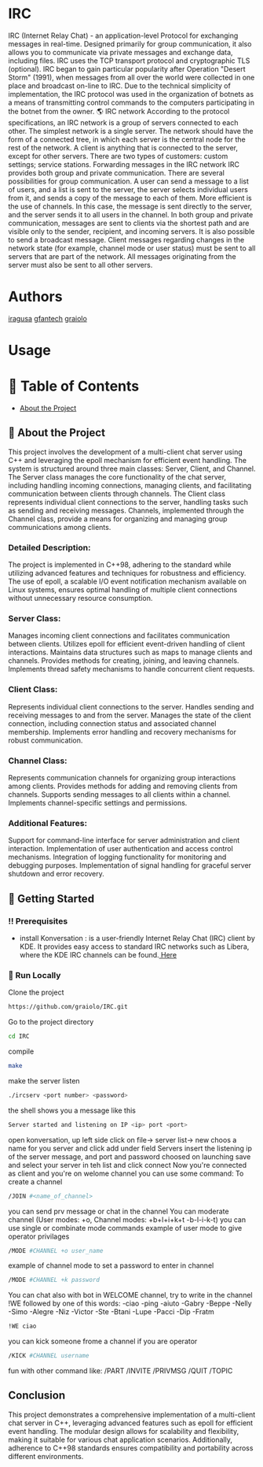 # IRC
IRC (Internet Relay Chat) - an application-level Protocol for exchanging messages in real-time. Designed primarily for group communication, it also allows you to communicate via private messages and exchange data, including files. IRC uses the TCP transport protocol and cryptographic TLS (optional). IRC began to gain particular popularity after Operation "Desert Storm" (1991), when messages from all over the world were collected in one place and broadcast on-line to IRC. Due to the technical simplicity of implementation, the IRC protocol was used in the organization of botnets as a means of transmitting control commands to the computers participating in the botnet from the owner. 🌎 IRC network According to the protocol specifications, an IRC network is a group of servers connected to each other. The simplest network is a single server. The network should have the form of a connected tree, in which each server is the central node for the rest of the network. A client is anything that is connected to the server, except for other servers. There are two types of customers: custom settings; service stations. Forwarding messages in the IRC network IRC provides both group and private communication. There are several possibilities for group communication. A user can send a message to a list of users, and a list is sent to the server, the server selects individual users from it, and sends a copy of the message to each of them. More efficient is the use of channels. In this case, the message is sent directly to the server, and the server sends it to all users in the channel. In both group and private communication, messages are sent to clients via the shortest path and are visible only to the sender, recipient, and incoming servers. It is also possible to send a broadcast message. Client messages regarding changes in the network state (for example, channel mode or user status) must be sent to all servers that are part of the network. All messages originating from the server must also be sent to all other servers.

# Authors
[iragusa](https://github.com/IvanaRagusa)
[gfantech](https://github.com/Gabzert)
[graiolo](https://github.com/graiolo)

# Usage

# :notebook_with_decorative_cover: Table of Contents

- [About the Project](#star2-about-the-project)


## :star2: About the Project

This project involves the development of a multi-client chat server using C++ and leveraging the epoll mechanism for efficient event handling. The system is structured around three main classes: Server, Client, and Channel. The Server class manages the core functionality of the chat server, including handling incoming connections, managing clients, and facilitating communication between clients through channels. The Client class represents individual client connections to the server, handling tasks such as sending and receiving messages. Channels, implemented through the Channel class, provide a means for organizing and managing group communications among clients.

### Detailed Description:
The project is implemented in C++98, adhering to the standard while utilizing advanced features and techniques for robustness and efficiency. The use of epoll, a scalable I/O event notification mechanism available on Linux systems, ensures optimal handling of multiple client connections without unnecessary resource consumption.

### Server Class:

Manages incoming client connections and facilitates communication between clients.
Utilizes epoll for efficient event-driven handling of client interactions.
Maintains data structures such as maps to manage clients and channels.
Provides methods for creating, joining, and leaving channels.
Implements thread safety mechanisms to handle concurrent client requests.

### Client Class:

Represents individual client connections to the server.
Handles sending and receiving messages to and from the server.
Manages the state of the client connection, including connection status and associated channel membership.
Implements error handling and recovery mechanisms for robust communication.

### Channel Class:

Represents communication channels for organizing group interactions among clients.
Provides methods for adding and removing clients from channels.
Supports sending messages to all clients within a channel.
Implements channel-specific settings and permissions.

### Additional Features:

Support for command-line interface for server administration and client interaction.
Implementation of user authentication and access control mechanisms.
Integration of logging functionality for monitoring and debugging purposes.
Implementation of signal handling for graceful server shutdown and error recovery.

## :toolbox: Getting Started

### :bangbang: Prerequisites

- install Konversation : is a user-friendly Internet Relay Chat (IRC) client by KDE. It provides easy access to standard IRC networks such as Libera, where the KDE IRC channels can be found.<a href="https://snapcraft.io/konversation"> Here</a>


### :running: Run Locally

Clone the project

```bash
https://github.com/graiolo/IRC.git
```
Go to the project directory
```bash
cd IRC
```
compile
```bash
make
```
make the server listen
```bash
./ircserv <port number> <password>
```
the shell shows you a message like this
```bash
Server started and listening on IP <ip> port <port>
```
open konversation, up left side click on file-> server list-> new
choos a name for you server and click add under field Servers
insert the listening ip of the server message, and port and password choosed on launching
save and select your server in teh list and click connect
Now you're connected as client and you're on welome channel
you can use some command:
To create a channel
```bash
/JOIN #<name_of_channel>
```
you can send prv message or chat in the channel
You can moderate channel (User modes: +o, Channel modes: +b+l+i+k+t -b-l-i-k-t) you can use single or combinate mode commands
example of user mode to give operator privilages
```bash
/MODE #CHANNEL +o user_name
```
example of channel mode to set a password to enter in channel
```bash
/MODE #CHANNEL +k password
```
You can chat also with bot in WELCOME channel, try to write in the channel !WE followed by one of this words: -ciao -ping -aiuto -Gabry -Beppe -Nelly -Simo -Alegre -Niz -Victor -Ste -Btani -Lupe -Pacci -Dip -Fratm
```bash
!WE ciao
```
you can kick someone frome a channel if you are operator
```bash
/KICK #CHANNEL username
```
fun with other command like: /PART /INVITE /PRIVMSG /QUIT /TOPIC

## Conclusion

This project demonstrates a comprehensive implementation of a multi-client chat server in C++, leveraging advanced features such as epoll for efficient event handling. The modular design allows for scalability and flexibility, making it suitable for various chat application scenarios. Additionally, adherence to C++98 standards ensures compatibility and portability across different environments.
